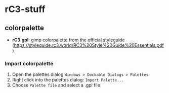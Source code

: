 # rC3-stuff

## colorpalette

* **rC3.gpl**: gimp colorpalette from the official styleguide (https://styleguide.rc3.world/RC3%20Style%20Guide%20Essentials.pdf)

### Import colorpalette

1. Open the palettes dialog `Windows > Dockable Dialogs > Palettes` 
2. Right click into the palettes dialog: `Import Palette...`
3. Choose `Palette file` and select a .gpl file